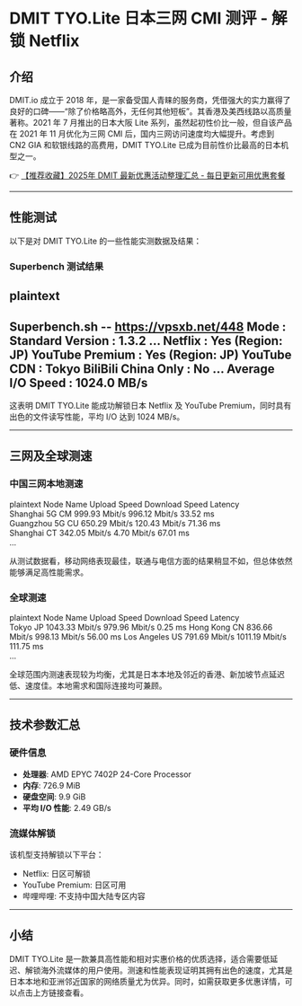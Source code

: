 # DMIT TYO.Lite 日本三网 CMI 测评 - 解锁 Netflix

## 介绍

DMIT.io 成立于 2018 年，是一家备受国人青睐的服务商，凭借强大的实力赢得了良好的口碑——“除了价格略高外，无任何其他短板”。其香港及美西线路以高质量著称。2021 年 7 月推出的日本大阪 Lite 系列，虽然起初性价比一般，但自该产品在 2021 年 11 月优化为三网 CMI 后，国内三网访问速度均大幅提升。考虑到 CN2 GIA 和软银线路的高费用，DMIT TYO.Lite 已成为目前性价比最高的日本机型之一。

👉 [【推荐收藏】2025年 DMIT 最新优惠活动整理汇总 - 每日更新可用优惠套餐](https://bit.ly/dmit_coupon)

---

## 性能测试

以下是对 DMIT TYO.Lite 的一些性能实测数据及结果：

### Superbench 测试结果

plaintext
----------------------------------------------------------------------
Superbench.sh -- https://vpsxb.net/448
Mode  : Standard    Version : 1.3.2
...
Netflix              : Yes (Region: JP)
YouTube Premium      : Yes (Region: JP)
YouTube CDN          : Tokyo
BiliBili China Only  : No
...
Average I/O Speed    : 1024.0 MB/s
----------------------------------------------------------------------


这表明 DMIT TYO.Lite 能成功解锁日本 Netflix 及 YouTube Premium，同时具有出色的文件读写性能，平均 I/O 达到 1024 MB/s。

---

## 三网及全球测速

### 中国三网本地测速

plaintext
Node Name        Upload Speed      Download Speed      Latency     
Shanghai 5G  CM  999.93 Mbit/s     996.12 Mbit/s       33.52 ms    
Guangzhou 5G CU  650.29 Mbit/s     120.43 Mbit/s       71.36 ms    
Shanghai     CT  342.05 Mbit/s     4.70 Mbit/s         67.01 ms    
...


从测试数据看，移动网络表现最佳，联通与电信方面的结果稍显不如，但总体依然能够满足高性能需求。

### 全球测速

plaintext
Node Name        Upload Speed      Download Speed      Latency     
Tokyo        JP  1043.33 Mbit/s    979.96 Mbit/s       0.25 ms
Hong Kong    CN  836.66 Mbit/s     998.13 Mbit/s       56.00 ms
Los Angeles  US  791.69 Mbit/s     1011.19 Mbit/s      111.75 ms  
...


全球范围内测速表现较为均衡，尤其是日本本地及邻近的香港、新加坡节点延迟低、速度佳。本地需求和国际连接均可兼顾。

---

## 技术参数汇总

### 硬件信息

- **处理器**: AMD EPYC 7402P 24-Core Processor  
- **内存**: 726.9 MiB  
- **硬盘空间**: 9.9 GiB  
- **平均 I/O 性能**: 2.49 GB/s  

### 流媒体解锁

该机型支持解锁以下平台：

- Netflix: 日区可解锁  
- YouTube Premium: 日区可用  
- 哔哩哔哩: 不支持中国大陆专区内容  

---

## 小结

DMIT TYO.Lite 是一款兼具高性能和相对实惠价格的优质选择，适合需要低延迟、解锁海外流媒体的用户使用。测速和性能表现证明其拥有出色的速度，尤其是日本本地和亚洲邻近国家的网络质量尤为优异。同时，如需获取更多优惠详情，可以点击上方链接查看。